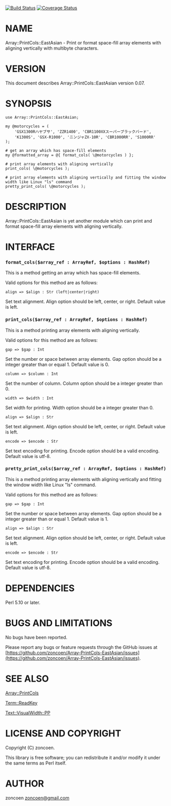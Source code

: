 [![Build Status](https://travis-ci.org/zoncoen/Array-PrintCols-EastAsian.png?branch=master)](https://travis-ci.org/zoncoen/Array-PrintCols-EastAsian) [![Coverage Status](https://coveralls.io/repos/zoncoen/Array-PrintCols-EastAsian/badge.png?branch=master)](https://coveralls.io/r/zoncoen/Array-PrintCols-EastAsian?branch=master)
# NAME

Array::PrintCols::EastAsian - Print or format space-fill array elements with aligning vertically with multibyte characters.

# VERSION

This document describes Array::PrintCols::EastAsian version 0.07.

# SYNOPSIS

    use Array::PrintCols::EastAsian;

    my @motorcycles = (
        'GSX1300Rハヤブサ', 'ZZR1400', 'CBR1100XXスーパーブラックバード',
        'K1300S', 'GSX-R1000', 'ニンジャZX-10R', 'CBR1000RR', 'S1000RR'
    );

    # get an array which has space-fill elements
    my @formatted_array = @{ format_cols( \@motorcycles ) };

    # print array elements with aligning vertically
    print_cols( \@motorcycles );

    # print array elements with aligning vertically and fitting the window width like Linux "ls" command
    pretty_print_cols( \@motorcycles );

# DESCRIPTION

Array::PrintCols::EastAsian is yet another module which can print and format space-fill array elements with aligning vertically.

# INTERFACE

### `format_cols($array_ref : ArrayRef, $options : HashRef)`

This is a method getting an array which has space-fill elements.

Valid options for this method are as follows:

`align => $align : Str (left|center|right)`

Set text alignment. Align option should be left, center, or right. Default value is left.

### `print_cols($array_ref : ArrayRef, $options : HashRef)`

This is a method printing array elements with aligning vertically.

Valid options for this method are as follows:

`gap => $gap : Int`

Set the number or space between array elements. Gap option should be a integer greater than or equal 1. Default value is 0.

`column => $column : Int`

Set the number of column. Column option should be a integer greater than 0.

`width => $width : Int`

Set width for printing. Width option should be a integer greater than 0.

`align => $align : Str`

Set text alignment. Align option should be left, center, or right. Default value is left.

`encode => $encode : Str`

Set text encoding for printing. Encode option should be a valid encoding. Default value is utf-8.

### `pretty_print_cols($array_ref : ArrayRef, $options : HashRef)`

This is a method printing array elements with aligning vertically and fitting the window width like Linux "ls" command.

Valid options for this method are as follows:

`gap => $gap : Int`

Set the number or space between array elements. Gap option should be a integer greater than or equal 1. Default value is 1.

`align => $align : Str`

Set text alignment. Align option should be left, center, or right. Default value is left.

`encode => $encode : Str`

Set text encoding for printing. Encode option should be a valid encoding. Default value is utf-8.

# DEPENDENCIES

Perl 5.10 or later.

# BUGS AND LIMITATIONS

No bugs have been reported.

Please report any bugs or feature requests through the GitHub issues  at [https://github.com/zoncoen/Array-PrintCols-EastAsian/issues](https://github.com/zoncoen/Array-PrintCols-EastAsian/issues).

# SEE ALSO

[Array::PrintCols](https://metacpan.org/pod/Array::PrintCols)

[Term::ReadKey](https://metacpan.org/pod/Term::ReadKey)

[Text::VisualWidth::PP](https://metacpan.org/pod/Text::VisualWidth::PP)

# LICENSE AND COPYRIGHT

Copyright (C) zoncoen.

This library is free software; you can redistribute it and/or modify
it under the same terms as Perl itself.

# AUTHOR

zoncoen <zoncoen@gmail.com>
